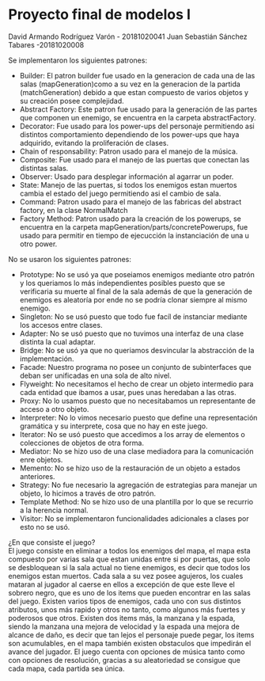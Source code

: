 # Proyecto final de modelos I  
David Armando Rodríguez Varón - 20181020041	
Juan Sebastián Sánchez Tabares -20181020008  


Se implementaron los siguientes patrones:  
- Builder: El patron builder fue usado en la generacion de cada una de las salas (mapGeneration)como a su vez en
la generacion de la partida (matchGeneration) debido a que estan compuesto de varios objetos y su creación posee complejidad.  
- Abstract Factory: Este patron fue usado para la generación de las partes que componen un enemigo, se encuentra en la carpeta abstractFactory.  
- Decorator: Fue usado para los power-ups del personaje permitiendo asi distintos comportamiento dependiendo de los power-ups que haya adquirido, evitando la proliferación de clases.  
- Chain of responsability: Patron usado para el manejo de la música.  
- Composite: Fue usado para el manejo de las puertas que conectan las distintas salas.  
- Observer: Usado para desplegar información al agarrar un poder.  
- State: Manejo de las puertas, si todos los enemigos estan muertos cambia el estado del juego permitiendo asi el cambio de sala.  
- Command: Patron usado para el manejo de las fabricas del abstract factory, en la clase NormalMatch  
- Factory Method: Patron usado para la creación de los powerups, se encuentra en la carpeta mapGeneration/parts/concretePowerups, fue usado para permitir en tiempo de ejecucción la instanciación de una u otro power.

No se usaron los siguientes patrones:  
- Prototype: No se usó ya que poseiamos enemigos mediante otro patrón y los queriamos lo más independientes posibles puesto que se verificaria su muerte al final de la sala además de que la generación de enemigos es aleatoría por ende no se podría clonar siempre al mismo enemigo.
- Singleton: No se usó puesto que todo fue facíl de instanciar mediante los accesos entre clases.
- Adapter: No se usó puesto que no tuvimos una interfaz de una clase distinta la cual adaptar.
- Bridge: No se usó ya que no queriamos desvincular la abstracción de la implementación.
- Facade: Nuestro programa no posee un conjunto de subinterfaces que deban ser unificadas en una sola de alto nivel.
- Flyweight: No necesitamos el hecho de crear un objeto intermedio para cada entidad que ibamos a usar, pues unas heredaban a las otras.
- Proxy: No lo usamos puesto que no necesitabamos un representante de acceso a otro objeto.
- Interpreter: No lo vimos necesario puesto que define una representación gramática y su interprete, cosa que no hay en este juego.
- Iterator: No se usó puesto que accedimos a los array de elementos o colecciones de objetos de otra forma.
- Mediator: No se hizo uso de una clase mediadora para la comunicación enre objetos.
- Memento: No se hizo uso de la restauración de un objeto a estados anteriores.
- Strategy: No fue necesario la agregación de estrategias para manejar un objeto, lo hicimos a través de otro patrón.
- Template Method: No se hizo uso de una plantilla por lo que se recurrio a la herencia normal.
- Visitor: No se implementaron funcionalidades adicionales a clases por esto no se usó.


¿En que consiste el juego?  
El juego consiste en eliminar a todos los enemigos del mapa, el mapa esta compuesto por varias sala que estan unidas entre si por puertas, que solo se desbloquean si la sala actual no tiene enemigos, es decir que todos los enemigos
estan muertos. Cada sala a su vez posee agujeros, los cuales mataran al jugador al caerse en ellos a excepción de que este lleve el sobrero negro, que es uno de los items que pueden encontrar en las salas del juego. Existen varios tipos 
de enemigos, cada uno con sus distintos atributos, unos más rapido y otros no tanto, como algunos más fuertes y poderosos que otros. Existen dos items más, la manzana y la espada, siendo la manzana una mejora de velocidad y la espada 
una mejora  de alcance de daño, es decir que tan lejos el personaje puede pegar, los items son acumulables, en el mapa también existen obstaculos que impedirán el avance del jugador. El juego cuenta con opciones de música tanto como con
opciones de resolución, gracias a su aleatoriedad se consigue que cada mapa, cada partida sea única.
